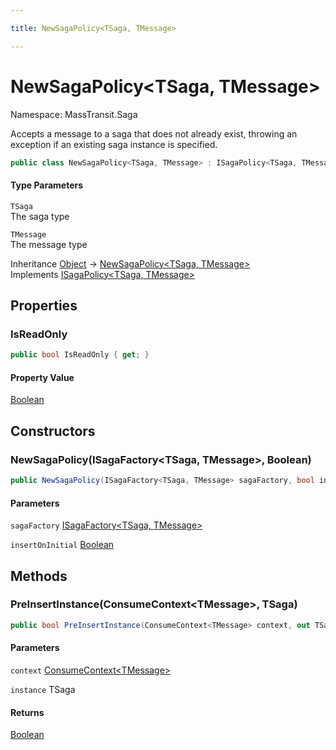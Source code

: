 ```yaml
---

title: NewSagaPolicy<TSaga, TMessage>

---
```


# NewSagaPolicy\<TSaga, TMessage\>

Namespace: MassTransit.Saga

Accepts a message to a saga that does not already exist, throwing an exception if an existing
 saga instance is specified.

```csharp
public class NewSagaPolicy<TSaga, TMessage> : ISagaPolicy<TSaga, TMessage>
```

#### Type Parameters

`TSaga`<br/>
The saga type

`TMessage`<br/>
The message type

Inheritance [Object](https://learn.microsoft.com/en-us/dotnet/api/system.object) → [NewSagaPolicy\<TSaga, TMessage\>](../masstransit-saga/newsagapolicy-2)<br/>
Implements [ISagaPolicy\<TSaga, TMessage\>](../../masstransit-abstractions/masstransit/isagapolicy-2)

## Properties

### **IsReadOnly**

```csharp
public bool IsReadOnly { get; }
```

#### Property Value

[Boolean](https://learn.microsoft.com/en-us/dotnet/api/system.boolean)<br/>

## Constructors

### **NewSagaPolicy(ISagaFactory\<TSaga, TMessage\>, Boolean)**

```csharp
public NewSagaPolicy(ISagaFactory<TSaga, TMessage> sagaFactory, bool insertOnInitial)
```

#### Parameters

`sagaFactory` [ISagaFactory\<TSaga, TMessage\>](../../masstransit-abstractions/masstransit/isagafactory-2)<br/>

`insertOnInitial` [Boolean](https://learn.microsoft.com/en-us/dotnet/api/system.boolean)<br/>

## Methods

### **PreInsertInstance(ConsumeContext\<TMessage\>, TSaga)**

```csharp
public bool PreInsertInstance(ConsumeContext<TMessage> context, out TSaga instance)
```

#### Parameters

`context` [ConsumeContext\<TMessage\>](../../masstransit-abstractions/masstransit/consumecontext-1)<br/>

`instance` TSaga<br/>

#### Returns

[Boolean](https://learn.microsoft.com/en-us/dotnet/api/system.boolean)<br/>
